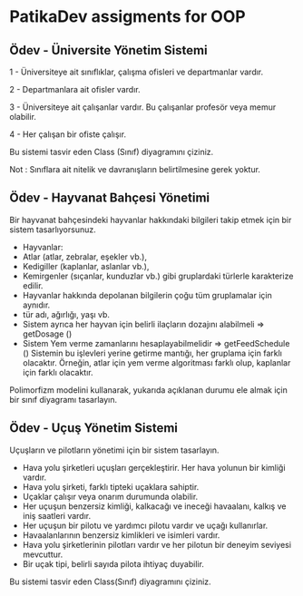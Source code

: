 # PatikaDev assigments for OOP

## Ödev - Üniversite Yönetim Sistemi


1 - Üniversiteye ait sınıflıklar, çalışma ofisleri ve departmanlar vardır.

2 - Departmanlara ait ofisler vardır.

3 - Üniversiteye ait çalışanlar vardır. Bu çalışanlar profesör veya memur olabilir.

4 - Her çalışan bir ofiste çalışır.

Bu sistemi tasvir eden Class (Sınıf) diyagramını çiziniz.

Not : Sınıflara ait nitelik ve davranışların belirtilmesine gerek yoktur.



## Ödev - Hayvanat Bahçesi Yönetimi

Bir hayvanat bahçesindeki hayvanlar hakkındaki bilgileri takip etmek için bir sistem tasarlıyorsunuz.

* Hayvanlar:
* Atlar (atlar, zebralar, eşekler vb.),
* Kedigiller (kaplanlar, aslanlar vb.),
* Kemirgenler (sıçanlar, kunduzlar vb.) gibi gruplardaki türlerle karakterize edilir.
* Hayvanlar hakkında depolanan bilgilerin çoğu tüm gruplamalar için aynıdır.
* tür adı, ağırlığı, yaşı vb.
* Sistem ayrıca her hayvan için belirli ilaçların dozajını alabilmeli => getDosage ()
* Sistem Yem verme zamanlarını hesaplayabilmelidir => getFeedSchedule ()
Sistemin bu işlevleri yerine getirme mantığı, her gruplama için farklı olacaktır. Örneğin, atlar için yem verme algoritması farklı olup, kaplanlar için farklı olacaktır.

Polimorfizm modelini kullanarak, yukarıda açıklanan durumu ele almak için bir sınıf diyagramı tasarlayın.

## Ödev - Uçuş Yönetim Sistemi
Uçuşların ve pilotların yönetimi için bir sistem tasarlayın.

* Hava yolu şirketleri uçuşları gerçekleştirir. Her hava yolunun bir kimliği vardır.
* Hava yolu şirketi, farklı tipteki uçaklara sahiptir.
* Uçaklar çalışır veya onarım durumunda olabilir.
* Her uçuşun benzersiz kimliği, kalkacağı ve ineceği havaalanı, kalkış ve iniş saatleri vardır.
* Her uçuşun bir pilotu ve yardımcı pilotu vardır ve uçağı kullanırlar.
* Havaalanlarının benzersiz kimlikleri ve isimleri vardır.
* Hava yolu şirketlerinin pilotları vardır ve her pilotun bir deneyim seviyesi mevcuttur.
* Bir uçak tipi, belirli sayıda pilota ihtiyaç duyabilir.

Bu sistemi tasvir eden Class(Sınıf) diyagramını çiziniz.
